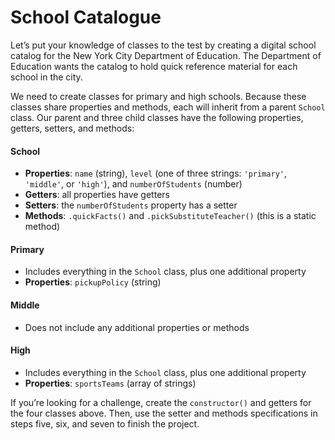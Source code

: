 # School Catalogue

Let’s put your knowledge of classes to the test by creating a digital school catalog for the New York City Department of Education. The Department of Education wants the catalog to hold quick reference material for each school in the city.

We need to create classes for primary and high schools. Because these classes share properties and methods, each will inherit from a parent `School` class. Our parent and three child classes have the following properties, getters, setters, and methods:

#### School

- **Properties**: `name` (string), `level` (one of three strings: `'primary'`, `'middle'`, or `'high'`), and `numberOfStudents` (number)
- **Getters**: all properties have getters
- **Setters**: the `numberOfStudents` property has a setter
- **Methods**: `.quickFacts()` and `.pickSubstituteTeacher()` (this is a static method)

#### Primary

- Includes everything in the `School` class, plus one additional property
- **Properties**: `pickupPolicy` (string)

#### Middle

- Does not include any additional properties or methods

#### High

- Includes everything in the `School` class, plus one additional property
- **Properties**: `sportsTeams` (array of strings)

If you’re looking for a challenge, create the `constructor()` and getters for the four classes above. Then, use the setter and methods specifications in steps five, six, and seven to finish the project.
